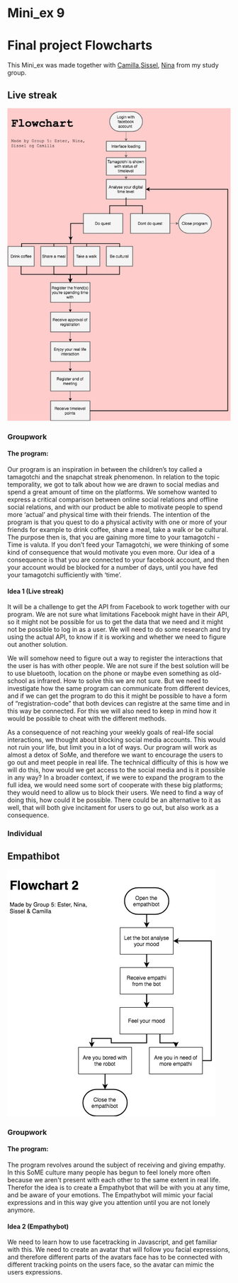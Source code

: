 
# Mini_ex 9
# Final project Flowcharts 
This Mini_ex was made together with [Camilla](https://github.com/CamillaMondrup),[Sissel](https://github.com/sisselrll), [Nina](https://github.com/nborgbjerg)  from my study group.


## Live streak

![alt text](livestreak.jpg)

### Groupwork

#### The program: 
Our program is an inspiration in between the children’s toy called a tamagotchi and  the snapchat streak phenomenon. In relation to the topic temporality, we got to talk about how we are drawn to social medias and spend a great amount of time on the platforms. We somehow wanted to express a critical comparison  between online social relations and offline social relations, and  with our product be able to motivate people to spend more ‘actual’ and  physical time with their friends. The intention of the program is that you quest to do a physical activity with one or more of your friends for example to drink coffee, share a meal, take a walk or be cultural. The purpose then is, that you are gaining more time to your tamagotchi - Time is valuta. If you don’t feed your Tamagotchi, we were thinking of some kind of consequence that would motivate you even more. Our idea of a consequence is that you are connected to your facebook account, and then your account would be blocked for a number of days, until you have fed your tamagotchi sufficiently with ‘time’. 

#### Idea 1 (Live streak)

It will be a challenge to get the API from Facebook to work together with our program. We are not sure what limitations Facebook might have in their API, so it might not be possible for us to get the data that we need and it might not be possible to log in as a user. We will need to do some research and try using the actual API, to know if it is working and whether we need to figure out another solution. 

We will somehow need to figure out a way to register the interactions that the user is has with other people. We are not sure if the best solution will be to use bluetooth, location on the phone or maybe even something as old-school as infrared. How to solve this we are not sure. But we need to investigate how the same program can communicate from different devices, and if we can get the program to do this it might be possible to have a form of “registration-code” that both devices can registre at the same time and in this way be connected. For this we will also need to keep in mind how it would be possible to cheat with the different methods.
 
As a consequence of not reaching your weekly goals of real-life social interactions, we thought about blocking social media accounts. This would not ruin your life, but limit you in a lot of ways. Our program will work as almost a detox of SoMe, and therefore we want to encourage the users to go out and meet people in real life. The technical difficulty of this is how we will do this, how would we get access to the social media and is it possible in any way? In a broader context, if we were to expand the program to the full idea, we would need some sort of cooperate with these big platforms; they would need to allow us to block their users. We need to find a way of doing this, how could it be possible. There could be an alternative to it as well, that will both give incitament for users to go out, but also work as a consequence.

### Individual

## Empathibot

![alt text](empathibot.jpg)

### Groupwork

#### The program:
The program revolves around the subject of receiving and giving empathy. In this SoME culture many people has begun to feel lonely more often because we aren't present with each other to the same extent in real life. Therefor the idea is to create a Empathybot that will be with you at any time, and be aware of your emotions. The Empathybot will mimic your facial expressions and in this way give you attention until you are not lonely anymore. 

#### Idea 2 (Empathybot)

We need to learn how to use facetracking in Javascript, and get familiar with this. We need to create an avatar that will follow you facial expressions, and therefore different parts of the avatars face has to be connected with different tracking points on the users face, so the avatar can mimic the users expressions. 






